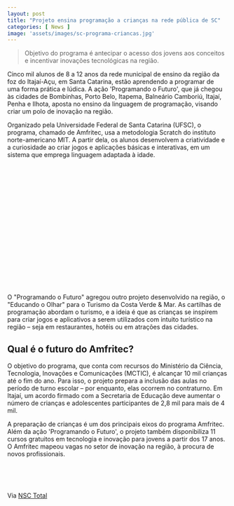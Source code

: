 ```yaml
---
layout: post
title: "Projeto ensina programação a crianças na rede pública de SC"
categories: [ News ]
image: 'assets/images/sc-programa-criancas.jpg'
---
```


> Objetivo do programa é antecipar o acesso dos jovens aos conceitos e incentivar inovações tecnológicas na região.

Cinco mil alunos de 8 a 12 anos da rede municipal de ensino da região da foz do Itajaí-Açu, em Santa Catarina, estão aprendendo a programar de uma forma prática e lúdica. A ação 'Programando o Futuro', que já chegou às cidades de Bombinhas, Porto Belo, Itapema, Balneário Camboriú, Itajaí, Penha e Ilhota, aposta no ensino da linguagem de programação, visando criar um polo de inovação na região.

<script async src="//pagead2.googlesyndication.com/pagead/js/adsbygoogle.js"></script>
<ins class="adsbygoogle"
style="display:block; text-align:center;"
data-ad-layout="in-article"
data-ad-format="fluid"
data-ad-client="ca-pub-2838251107855362"
data-ad-slot="8549252987"></ins>
<script>
(adsbygoogle = window.adsbygoogle || []).push({});
</script>

Organizado pela Universidade Federal de Santa Catarina (UFSC), o programa, chamado de Amfritec, usa a metodologia Scratch do instituto norte-americano MIT. A partir dela, os alunos desenvolvem a criatividade e a curiosidade ao criar jogos e aplicações básicas e interativas, em um sistema que emprega linguagem adaptada à idade.

<script async src="//pagead2.googlesyndication.com/pagead/js/adsbygoogle.js"></script>
<ins class="adsbygoogle"
style="display:inline-block;width:336px;height:280px"
data-ad-client="ca-pub-2838251107855362"
data-ad-slot="5351066970"></ins>
<script>
(adsbygoogle = window.adsbygoogle || []).push({});
</script>

O "Programando o Futuro" agregou outro projeto desenvolvido na região, o "Educando o Olhar" para o Turismo da Costa Verde & Mar. As cartilhas de programação abordam o turismo, e a ideia é que as crianças se inspirem para criar jogos e aplicativos a serem utilizados com intuito turístico na região – seja em restaurantes, hotéis ou em atrações das cidades.

## Qual é o futuro do Amfritec?

O objetivo do programa, que conta com recursos do Ministério da Ciência, Tecnologia, Inovações e Comunicações (MCTIC), é alcançar 10 mil crianças até o fim do ano. Para isso, o projeto prepara a inclusão das aulas no período de turno escolar – por enquanto, elas ocorrem no contraturno. Em Itajaí, um acordo firmado com a Secretaria de Educação deve aumentar o número de crianças e adolescentes participantes de 2,8 mil para mais de 4 mil.

<script async src="https://pagead2.googlesyndication.com/pagead/js/adsbygoogle.js"></script>
<ins class="adsbygoogle"
style="display:block"
data-ad-format="autorelaxed"
data-ad-client="ca-pub-2838251107855362"
data-ad-slot="9652691879"></ins>
<script>
(adsbygoogle = window.adsbygoogle || []).push({});
</script>

A preparação de crianças é um dos principais eixos do programa Amfritec. Além da ação 'Programando o Futuro', o projeto também disponibiliza 11 cursos gratuitos em tecnologia e inovação para jovens a partir dos 17 anos. O Amfritec mapeou vagas no setor de inovação na região, à procura de novos profissionais.

<script async src="//pagead2.googlesyndication.com/pagead/js/adsbygoogle.js"></script>
<!-- Games Root -->
<ins class="adsbygoogle"
style="display:inline-block;width:336px;height:50px"
data-ad-client="ca-pub-2838251107855362"
data-ad-slot="5351066970"></ins>
<script>
(adsbygoogle = window.adsbygoogle || []).push({});
</script>

Via [NSC Total](https://www.nsctotal.com.br/colunistas/dagmara-spautz/projeto-leva-licoes-de-tecnologia-e-inovacao-para-mais-de-5-mil-criancas)
